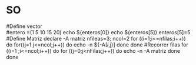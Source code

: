 # SO

#Define vector  
#entero =(1 5 10 15 20)
echo ${enteros[0]}
echo ${enteros[5]}
enteros[5]=5
#Define Matriz
declare -A matriz
        nfileas=3; ncol=2
        for ((i=1;i<=nfilas;i++)) do
                for((j=1 j<=ncol;j++)) do
                        echo -n ${-A[$i,$j}]
                done
        done
#Recorrer filas
for ((i=1 ;i<=ncol;i++))
         do
        for ((j=0;j<nFilas;j++))
         do
        echo -n  -A matriz
        done
done
